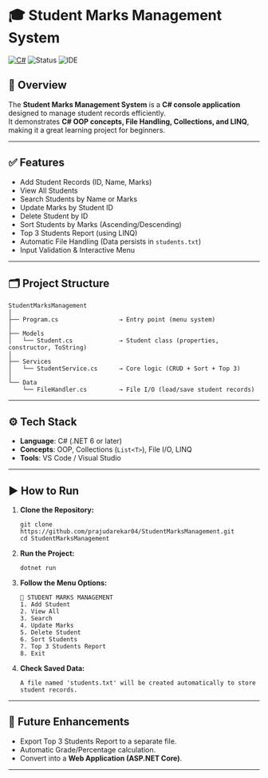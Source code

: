 # 🎓 **Student Marks Management System**

[![C#](https://img.shields.io/badge/Language-C%23-blue)](https://docs.microsoft.com/en-us/dotnet/csharp/)
![Status](https://img.shields.io/badge/Status-Completed-success)
![IDE](https://img.shields.io/badge/IDE-Visual%20Studio%20/VS%20Code-purple)

## 📌 **Overview**

The **Student Marks Management System** is a **C# console application** designed to manage student records efficiently.  
It demonstrates **C# OOP concepts, File Handling, Collections, and LINQ**, making it a great learning project for beginners.

---
## ✅ Features

- Add Student Records (ID, Name, Marks)
- View All Students
- Search Students by Name or Marks
- Update Marks by Student ID
- Delete Student by ID
- Sort Students by Marks (Ascending/Descending)
- Top 3 Students Report (using LINQ)
- Automatic File Handling (Data persists in `students.txt`)
- Input Validation & Interactive Menu
---
## 🗂 **Project Structure**

    StudentMarksManagement
    │
    ├── Program.cs                 → Entry point (menu system)
    │
    ├── Models
    │   └── Student.cs             → Student class (properties, constructor, ToString)
    │
    ├── Services
    │   └── StudentService.cs      → Core logic (CRUD + Sort + Top 3)
    │
    └── Data
        └── FileHandler.cs         → File I/O (load/save student records)
---
## ⚙ **Tech Stack**

- **Language**: C# (.NET 6 or later)  
- **Concepts**: OOP, Collections (`List<T>`), File I/O, LINQ  
- **Tools**: VS Code / Visual Studio
---
## ▶ **How to Run**

1. **Clone the Repository:**

       git clone https://github.com/prajudarekar04/StudentMarksManagement.git
       cd StudentMarksManagement

2. **Run the Project:**

       dotnet run

3. **Follow the Menu Options:**

       📌 STUDENT MARKS MANAGEMENT
       1. Add Student
       2. View All
       3. Search
       4. Update Marks
       5. Delete Student
       6. Sort Students
       7. Top 3 Students Report
       8. Exit

4. **Check Saved Data:**

       A file named 'students.txt' will be created automatically to store student records.
---

## 🚀 **Future Enhancements**

- Export Top 3 Students Report to a separate file.  
- Automatic Grade/Percentage calculation.  
- Convert into a **Web Application (ASP.NET Core)**.
---
